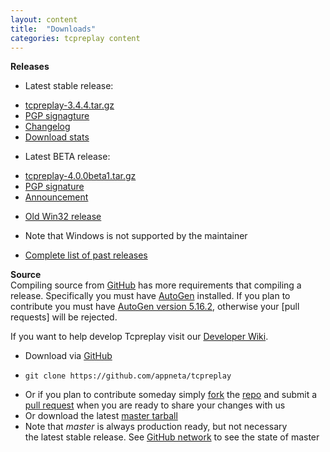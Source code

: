 ```yaml
---
layout: content
title:  "Downloads"
categories: tcpreplay content
---
```


**Releases**

* Latest stable release:
 - [tcpreplay-3.4.4.tar.gz][tcpreplay-3.4.4]
 - [PGP signagture][tcpreplay-3.4.4.asc]
 - [Changelog][tcpreplay-3.4.4.changelog]
 - [Download stats][stats]
 
* Latest BETA release:
 - [tcpreplay-4.0.0beta1.tar.gz][tcpreplay-4.0.0beta1] 
 - [PGP signature][tcpreplay-4.0.0beta1.asc]
 - [Announcement][4.0.0beta1_announce]   
* [Old Win32 release][win32]
 - Note that Windows is not supported by the maintainer   
* [Complete list of past releases][old_stuff]


**Source**   
Compiling source from [GitHub][repo] has more requirements that compiling a release.
Specifically you must have [AutoGen][autogen] installed. If you plan to contribute you must
have [AutoGen version 5.16.2][autogen-download], otherwise your [pull requests]
will be rejected.

If you want to help develop Tcpreplay visit our [Developer Wiki][dev-wiki].

* Download via [GitHub][repo]
 - `git clone https://github.com/appneta/tcpreplay`
* Or if you plan to contribute someday simply [fork][fork] the [repo][repo] and submit a [pull request][pullreq] when
you are ready to share your changes with us
* Or download the latest [master tarball][tarball]
* Note that *master* is always production ready, but not necessary   
the latest stable release. See [GitHub network][network]
to see the state of master

[tcpreplay-3.4.4]:           http://prdownloads.sourceforge.net/tcpreplay/tcpreplay-3.4.4.tar.gz?download
[tcpreplay-3.4.4.asc]:       http://tcpreplay.synfin.net/raw-attachment/wiki/Download/tcpreplay-3.4.4.tar.gz.asc
[tcpreplay-3.4.4.changelog]: http://tcpreplay.synfin.net/browser/tags/3.4.4/docs/CHANGELOG
[tcpreplay-4.0.0beta1]:      https://drive.google.com/file/d/0Bwy1iN_ElthJc3RwU0dMWGxBcGs/edit?usp=sharing
[tcpreplay-4.0.0beta1.asc]:  https://drive.google.com/file/d/0Bwy1iN_ElthJeXdmT05jME4yc3M/edit?usp=sharing
[4.0.0beta1_announce]:       /tcpreplay/news/2013/12/20/4-0-beta1.html
[win32]:                     http://sourceforge.net/projects/tcpreplay/files/tcpreplay-win32/
[old_stuff]:                 http://sourceforge.net/projects/tcpreplay/files/
[stats]:                     http://sourceforge.net/projects/tcpreplay/files/stats/timeline
[tarball]:                   https://github.com/appneta/tcpreplay/tarball/master
[network]:                   https://github.com/appneta/tcpreplay/network
[fork]:                      https://help.github.com/articles/fork-a-repo
[repo]:                      https://github.com/appneta/tcpreplay
[pullreq]:                   https://help.github.com/articles/fork-a-repo#pull-requests
[autogen]:                   http://autogen.sourceforge.net/
[autogen-download]:          http://ftp.gnu.org/gnu/autogen/rel5.16.2/
[dev-wiki]:                  https://github.com/appneta/tcpreplay/wiki
